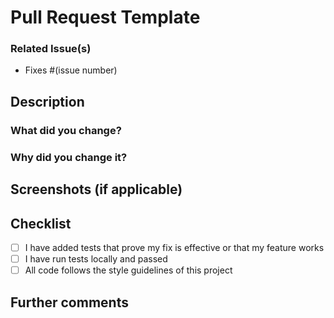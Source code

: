 # Pull Request Template

### Related Issue(s)
- Fixes #(issue number)

## Description

### What did you change?

### Why did you change it?

## Screenshots (if applicable)

## Checklist

- [ ] I have added tests that prove my fix is effective or that my feature works
- [ ] I have run tests locally and passed
- [ ] All code follows the style guidelines of this project

## Further comments
